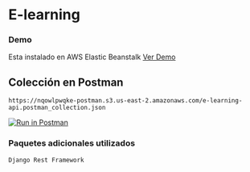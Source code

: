 # E-learning 
### Demo

Esta instalado en AWS Elastic Beanstalk [Ver Demo](http://elearningapi-env.eba-yrjmibxw.us-east-2.elasticbeanstalk.com/)

## Colección en Postman
```https://nqowlpwqke-postman.s3.us-east-2.amazonaws.com/e-learning-api.postman_collection.json```

[![Run in Postman](https://run.pstmn.io/button.svg)](https://app.getpostman.com/run-collection/06aa550f1587d06bc9ff)

### Paquetes adicionales utilizados

`Django Rest Framework`
